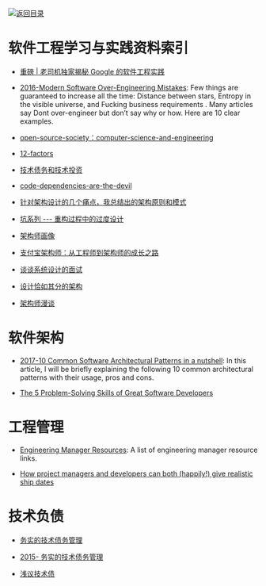 [![返回目录](https://parg.co/UGo)](https://github.com/wxyyxc1992/Awesome-Reference) 
 
 


# 软件工程学习与实践资料索引

* [重磅 | 老司机独家揭秘 Google 的软件工程实践](http://mp.weixin.qq.com/s?__biz=MzI4NjYwMjcxOQ==&mid=2247483888&idx=1&sn=f95e5c500c08061b784aedcb762a0373&chksm=ebdb2540dcacac568cbc7f8054bfbd4a515af8a06e4d98945e277b60a8e89e9e13184e0a8bd8#rd)

* [2016-Modern Software Over-Engineering Mistakes](https://parg.co/bih): Few things are guaranteed to increase all the time: Distance between stars, Entropy in the visible universe, and Fucking business requirements . Many articles say Dont over-engineer but don’t say why or how. Here are 10 clear examples.

- [open-source-society：computer-science-and-engineering](https://github.com/open-source-society/computer-science-and-engineering#introduction)

- [12-factors](http://12factor.net/zh_cn/)

* [技术债务和技术投资](http://www.tuicool.com/articles/YZNRZ3M)

- [code-dependencies-are-the-devil](https://medium.freecodecamp.com/code-dependencies-are-the-devil-35ed28b556d?source=reading_list---------1-2)

- [针对架构设计的几个痛点，我总结出的架构原则和模式](http://www.infoq.com/cn/articles/several-pain-points-architecture-design)

- [坑系列 --- 重构过程中的过度设计 ](http://mp.weixin.qq.com/s?__biz=MjM5ODczNTkwMA==&mid=2650107080&idx=1&sn=527e1f3f9b048127d1114f9272ddd927#rd)

- [架构师画像](http://mp.weixin.qq.com/s?__biz=MjM5MzYzMzkyMQ==&mid=401938578&idx=1&sn=575e6cbef78f61516db0516d8c791373&scene=23&srcid=#rd)

- [支付宝架构师：从工程师到架构师的成长之路](http://www.scalerstalk.com/838-architect)

- [谈谈系统设计的面试 ](http://mp.weixin.qq.com/s?__biz=MzA3NDM0ODQwMw==&mid=401641618&idx=1&sn=3a6dbb475ceb85a4610e49910443a098&scene=19#wechat_redirect)

- [设计恰如其分的架构](http://www.jianshu.com/p/ac8da825c26f)

- [架构师漫谈](http://o6v08w541.bkt.clouddn.com/Informal-Discussion-on-Architecture.pdf)

# 软件架构

* [2017-10 Common Software Architectural Patterns in a nutshell](https://parg.co/bD3): In this article, I will be briefly explaining the following 10 common architectural patterns with their usage, pros and cons.

* [The 5 Problem-Solving Skills of Great Software Developers](https://www.coderhood.com/5-problem-solving-skills-great-software-developers/)

# 工程管理

* [Engineering Manager Resources](https://github.com/ryanburgess/engineer-manager): A list of engineering manager resource links.

* [How project managers and developers can both (happily!) give realistic ship dates](https://parg.co/UEe)

# 技术负债

* [务实的技术债务管理](http://mp.weixin.qq.com/s?__biz=MzA4NTU2MTg3MQ==&mid=400425912&idx=1&sn=937610ebed86020fdc010643728f354e&scene=0&key=b410d3164f5f798e6f9df0fa64ea73ea6eeff85c90e853a07dc40eedf4f7821ecc30dd3ad6122697efdb015400fd38e0&ascene=0&uin=NjY5Njk1MDU%3D&devicetype=iMac+MacBookPro11%2C2+OSX+OSX+10.11+build%2815A284%29&version=11020201&pass_ticket=7PGYWSIFiijcDdfKXsN%2BWlt8zlaE42%2F0WDsIR4v6jbA%3D)

* [2015- 务实的技术债务管理](http://6me.us/vrhF9)

* [浅议技术债](http://www.zcfy.cc/article/we-need-to-talk-about-technical-debt-9670-24-ways-2097.html)
